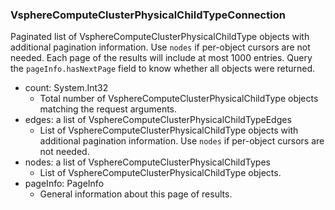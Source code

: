 ### VsphereComputeClusterPhysicalChildTypeConnection
Paginated list of VsphereComputeClusterPhysicalChildType objects with additional pagination information. Use `nodes` if per-object cursors are not needed. Each page of the results will include at most 1000 entries. Query the `pageInfo.hasNextPage` field to know whether all objects were returned.

- count: System.Int32
  - Total number of VsphereComputeClusterPhysicalChildType objects matching the request arguments.
- edges: a list of VsphereComputeClusterPhysicalChildTypeEdges
  - List of VsphereComputeClusterPhysicalChildType objects with additional pagination information. Use `nodes` if per-object cursors are not needed.
- nodes: a list of VsphereComputeClusterPhysicalChildTypes
  - List of VsphereComputeClusterPhysicalChildType objects.
- pageInfo: PageInfo
  - General information about this page of results.
